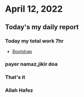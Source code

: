 # April 12, 2022
## Today's my daily report
### Today my total work 7hr
* [Bootstrap](https://github.com/pallabituj/Bootstop-5)
### payer namaz,jikir doa
### That's it
### Allah Hafez
